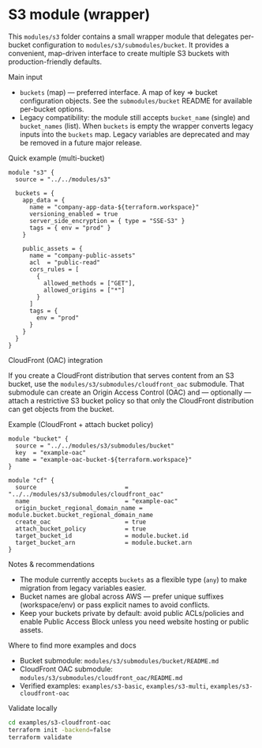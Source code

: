 # S3 module (wrapper)

This `modules/s3` folder contains a small wrapper module that delegates per-bucket
configuration to `modules/s3/submodules/bucket`. It provides a convenient,
map-driven interface to create multiple S3 buckets with production-friendly
defaults.

Main input
- `buckets` (map) — preferred interface. A map of key => bucket configuration
  objects. See the `submodules/bucket` README for available per-bucket options.
- Legacy compatibility: the module still accepts `bucket_name` (single) and
  `bucket_names` (list). When `buckets` is empty the wrapper converts legacy
  inputs into the `buckets` map. Legacy variables are deprecated and may be
  removed in a future major release.

Quick example (multi-bucket)

```hcl
module "s3" {
  source = "../../modules/s3"

  buckets = {
    app_data = {
      name = "company-app-data-${terraform.workspace}"
      versioning_enabled = true
      server_side_encryption = { type = "SSE-S3" }
      tags = { env = "prod" }
    }

    public_assets = {
      name = "company-public-assets"
      acl  = "public-read"
      cors_rules = [ 
        {
          allowed_methods = ["GET"], 
          allowed_origins = ["*"] 
        }
      ]
      tags = { 
        env = "prod"
      }
    }
  }
}
```

CloudFront (OAC) integration

If you create a CloudFront distribution that serves content from an S3 bucket,
use the `modules/s3/submodules/cloudfront_oac` submodule. That submodule can
create an Origin Access Control (OAC) and — optionally — attach a restrictive
S3 bucket policy so that only the CloudFront distribution can get objects from
the bucket.

Example (CloudFront + attach bucket policy)

```hcl
module "bucket" {
  source = "../../modules/s3/submodules/bucket"
  key  = "example-oac"
  name = "example-oac-bucket-${terraform.workspace}"
}

module "cf" {
  source                         = "../../modules/s3/submodules/cloudfront_oac"
  name                           = "example-oac"
  origin_bucket_regional_domain_name = module.bucket.bucket_regional_domain_name
  create_oac                     = true
  attach_bucket_policy           = true
  target_bucket_id               = module.bucket.id
  target_bucket_arn              = module.bucket.arn
}
```

Notes & recommendations

- The module currently accepts `buckets` as a flexible type (`any`) to make
  migration from legacy variables easier.
- Bucket names are global across AWS — prefer unique suffixes (workspace/env) or
  pass explicit names to avoid conflicts.
- Keep your buckets private by default: avoid public ACLs/policies and enable
  Public Access Block unless you need website hosting or public assets.

Where to find more examples and docs

- Bucket submodule: `modules/s3/submodules/bucket/README.md`
- CloudFront OAC submodule: `modules/s3/submodules/cloudfront_oac/README.md`
- Verified examples: `examples/s3-basic`, `examples/s3-multi`, `examples/s3-cloudfront-oac`

Validate locally

```bash
cd examples/s3-cloudfront-oac
terraform init -backend=false
terraform validate
```